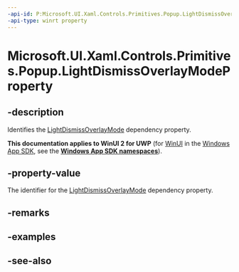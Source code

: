 ```yaml
---
-api-id: P:Microsoft.UI.Xaml.Controls.Primitives.Popup.LightDismissOverlayModeProperty
-api-type: winrt property
---
```


<!-- Property syntax
public Windows.UI.Xaml.DependencyProperty LightDismissOverlayModeProperty { get; }
-->

# Microsoft.UI.Xaml.Controls.Primitives.Popup.LightDismissOverlayModeProperty

## -description
Identifies the [LightDismissOverlayMode](popup_lightdismissoverlaymode.md) dependency property.

**This documentation applies to WinUI 2 for UWP** (for [WinUI](/windows/apps/winui/winui3/) in the [Windows App SDK](/windows/apps/windows-app-sdk/), see the **[Windows App SDK namespaces](/windows/windows-app-sdk/api/winrt/)**).

## -property-value
The identifier for the [LightDismissOverlayMode](popup_lightdismissoverlaymode.md) dependency property.

## -remarks

## -examples

## -see-also

